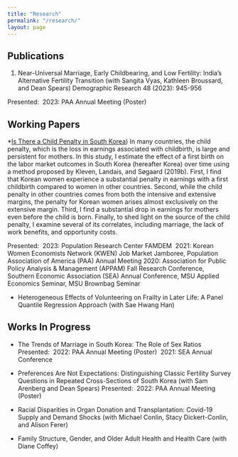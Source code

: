 ```yaml
---
title: "Research"
permalink: "/research/"
layout: page
---
```


## Publications
1. Near-Universal Marriage, Early Childbearing, and Low Fertility: India’s Alternative Fertility Transition (with Sangita Vyas, Kathleen Broussard, and Dean Spears) Demographic Research 48 (2023): 945-956

Presented: 
2023: PAA Annual Meeting (Poster)

## Working Papers
*[Is There a Child Penalty in South Korea](https://drive.google.com/file/d/1QhdwMHy_CbGAVRkPOMwf-XpK3iFDRHeo/view))
In many countries, the child penalty, which is the loss in earnings associated with childbirth, is large and persistent for mothers. In this study, I estimate the effect of a first birth on the labor market outcomes in South Korea (hereafter Korea) over time using a method proposed by Kleven, Landais, and Søgaard (2019b). First, I find that Korean women experience a substantial penalty in earnings with a first childbirth compared to women in other countries. Second, while the child penalty in other countries comes from both the intensive and extensive margins, the penalty for Korean women arises almost exclusively on the extensive margin. Third, I find a substantial drop in earnings for mothers even before the child is born. Finally, to shed light on the source of the child penalty, I examine several of its correlates, including marriage, the lack of work benefits, and opportunity costs.

Presented: 
2023: Population Research Center FAMDEM 
2021: Korean Women Economists Network (KWEN) Job Market Jamboree, Population Association of America (PAA) Annual Meeting
2020: Association for Public Policy Analysis & Management (APPAM) Fall Research Conference, Southern Economic Association (SEA) Annual Conference, MSU Applied Economics Seminar, MSU Brownbag Seminar

* Heterogeneous Effects of Volunteering on Frailty in Later Life: A Panel Quantile Regression Approach (with Sae Hwang Han)

## Works In Progress
* The Trends of Marriage in South Korea: The Role of Sex Ratios
Presented: 
2022: PAA Annual Meeting (Poster) 
2021: SEA Annual Conference
  
* Preferences Are Not Expectations: Distinguishing Classic Fertility Survey Questions in Repeated Cross-Sections of South Korea (with Sam Arenberg and Dean Spears)
Presented: 
2022: PAA Annual Meeting (Poster)
  
* Racial Disparities in Organ Donation and Transplantation: Covid-19 Supply and Demand Shocks (with Michael Conlin, Stacy Dickert-Conlin, and Alison Ferer)

* Family Structure, Gender, and Older Adult Health and Health Care (with Diane Coffey)
